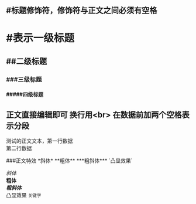 



## #标题修饰符，修饰符与正文之间必须有空格

# #表示一级标题
## ##二级标题
### ###三级标题
#### #####四级标题

## 正文直接编辑即可  换行用\<br\>  在数据前加两个空格表示分段

测试的正文文本，第一行数据<br>
第二行数据


###正文特效 \*斜体\*  \*\*粗体\*\*  \*\*\*粗斜体\*\*\*  \`凸显效果\`

*斜体*<br>
**粗体**<br>
***粗斜体***<br>
凸显效果 `关键字`
